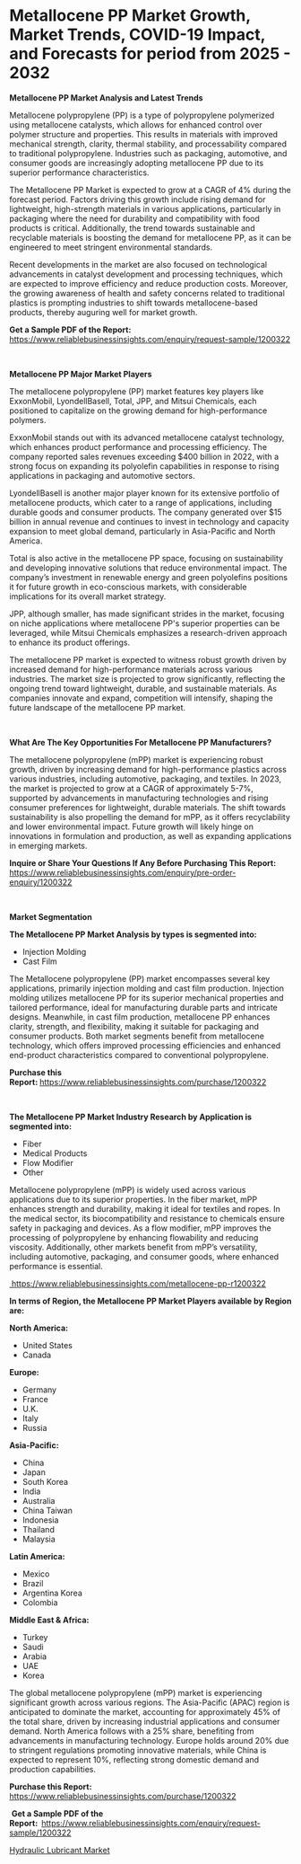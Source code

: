 <p><h1>Metallocene PP Market Growth, Market Trends, COVID-19 Impact, and Forecasts for period from 2025 - 2032</h1></p><p><strong>Metallocene PP Market Analysis and Latest Trends</strong></p>
<p><p>Metallocene polypropylene (PP) is a type of polypropylene polymerized using metallocene catalysts, which allows for enhanced control over polymer structure and properties. This results in materials with improved mechanical strength, clarity, thermal stability, and processability compared to traditional polypropylene. Industries such as packaging, automotive, and consumer goods are increasingly adopting metallocene PP due to its superior performance characteristics.</p><p>The Metallocene PP Market is expected to grow at a CAGR of 4% during the forecast period. Factors driving this growth include rising demand for lightweight, high-strength materials in various applications, particularly in packaging where the need for durability and compatibility with food products is critical. Additionally, the trend towards sustainable and recyclable materials is boosting the demand for metallocene PP, as it can be engineered to meet stringent environmental standards.</p><p>Recent developments in the market are also focused on technological advancements in catalyst development and processing techniques, which are expected to improve efficiency and reduce production costs. Moreover, the growing awareness of health and safety concerns related to traditional plastics is prompting industries to shift towards metallocene-based products, thereby auguring well for market growth.</p></p>
<p><strong>Get a Sample PDF of the Report:&nbsp;</strong> <a href="https://www.reliablebusinessinsights.com/enquiry/request-sample/1200322?utm_campaign=2190&utm_medium=2&utm_source=Github&utm_content=ia&utm_term=31032025&utm_id=metallocene-pp">https://www.reliablebusinessinsights.com/enquiry/request-sample/1200322</a></p>
<p>&nbsp;</p>
<p><strong>Metallocene PP Major Market Players</strong></p>
<p><p>The metallocene polypropylene (PP) market features key players like ExxonMobil, LyondellBasell, Total, JPP, and Mitsui Chemicals, each positioned to capitalize on the growing demand for high-performance polymers. </p><p>ExxonMobil stands out with its advanced metallocene catalyst technology, which enhances product performance and processing efficiency. The company reported sales revenues exceeding $400 billion in 2022, with a strong focus on expanding its polyolefin capabilities in response to rising applications in packaging and automotive sectors.</p><p>LyondellBasell is another major player known for its extensive portfolio of metallocene products, which cater to a range of applications, including durable goods and consumer products. The company generated over $15 billion in annual revenue and continues to invest in technology and capacity expansion to meet global demand, particularly in Asia-Pacific and North America.</p><p>Total is also active in the metallocene PP space, focusing on sustainability and developing innovative solutions that reduce environmental impact. The company’s investment in renewable energy and green polyolefins positions it for future growth in eco-conscious markets, with considerable implications for its overall market strategy.</p><p>JPP, although smaller, has made significant strides in the market, focusing on niche applications where metallocene PP's superior properties can be leveraged, while Mitsui Chemicals emphasizes a research-driven approach to enhance its product offerings.</p><p>The metallocene PP market is expected to witness robust growth driven by increased demand for high-performance materials across various industries. The market size is projected to grow significantly, reflecting the ongoing trend toward lightweight, durable, and sustainable materials. As companies innovate and expand, competition will intensify, shaping the future landscape of the metallocene PP market.</p></p>
<p>&nbsp;</p>
<p><strong>What Are The Key Opportunities For Metallocene PP Manufacturers?</strong></p>
<p><p>The metallocene polypropylene (mPP) market is experiencing robust growth, driven by increasing demand for high-performance plastics across various industries, including automotive, packaging, and textiles. In 2023, the market is projected to grow at a CAGR of approximately 5-7%, supported by advancements in manufacturing technologies and rising consumer preferences for lightweight, durable materials. The shift towards sustainability is also propelling the demand for mPP, as it offers recyclability and lower environmental impact. Future growth will likely hinge on innovations in formulation and production, as well as expanding applications in emerging markets.</p></p>
<p><strong>Inquire or Share Your Questions If Any Before Purchasing This Report:</strong> <a href="https://www.reliablebusinessinsights.com/enquiry/pre-order-enquiry/1200322?utm_campaign=2190&utm_medium=2&utm_source=Github&utm_content=ia&utm_term=31032025&utm_id=metallocene-pp">https://www.reliablebusinessinsights.com/enquiry/pre-order-enquiry/1200322</a></p>
<p>&nbsp;</p>
<p><strong>Market Segmentation</strong></p>
<p><strong>The Metallocene PP Market Analysis by types is segmented into:</strong></p>
<p><ul><li>Injection Molding</li><li>Cast Film</li></ul></p>
<p><p>The Metallocene polypropylene (PP) market encompasses several key applications, primarily injection molding and cast film production. Injection molding utilizes metallocene PP for its superior mechanical properties and tailored performance, ideal for manufacturing durable parts and intricate designs. Meanwhile, in cast film production, metallocene PP enhances clarity, strength, and flexibility, making it suitable for packaging and consumer products. Both market segments benefit from metallocene technology, which offers improved processing efficiencies and enhanced end-product characteristics compared to conventional polypropylene.</p></p>
<p><strong>Purchase this Report:&nbsp;</strong><a href="https://www.reliablebusinessinsights.com/purchase/1200322?utm_campaign=2190&utm_medium=2&utm_source=Github&utm_content=ia&utm_term=31032025&utm_id=metallocene-pp">https://www.reliablebusinessinsights.com/purchase/1200322</a></p>
<p>&nbsp;</p>
<p><strong>The Metallocene PP Market Industry Research by Application is segmented into:</strong></p>
<p><ul><li>Fiber</li><li>Medical Products</li><li>Flow Modifier</li><li>Other</li></ul></p>
<p><p>Metallocene polypropylene (mPP) is widely used across various applications due to its superior properties. In the fiber market, mPP enhances strength and durability, making it ideal for textiles and ropes. In the medical sector, its biocompatibility and resistance to chemicals ensure safety in packaging and devices. As a flow modifier, mPP improves the processing of polypropylene by enhancing flowability and reducing viscosity. Additionally, other markets benefit from mPP’s versatility, including automotive, packaging, and consumer goods, where enhanced performance is essential.</p></p>
<p><a href="https://www.reliablebusinessinsights.com/metallocene-pp-r1200322?utm_campaign=2190&utm_medium=2&utm_source=Github&utm_content=ia&utm_term=31032025&utm_id=metallocene-pp">&nbsp;https://www.reliablebusinessinsights.com/metallocene-pp-r1200322</a></p>
<p><strong>In terms of Region, the Metallocene PP Market Players available by Region are:</strong></p>
<p>
    <p> <strong> North America: </strong>
        <ul>
            <li>United States</li>
            <li>Canada</li>
        </ul>
        </p> 
    <p> <strong> Europe: </strong>
        <ul>
            <li>Germany</li>
            <li>France</li>
            <li>U.K.</li>
            <li>Italy</li>
            <li>Russia</li>
        </ul>
        </p> 
    <p> <strong> Asia-Pacific: </strong>
        <ul>
            <li>China</li>
            <li>Japan</li>
            <li>South Korea</li>
            <li>India</li>
            <li>Australia</li>
            <li>China Taiwan</li>
            <li>Indonesia</li>
            <li>Thailand</li>
            <li>Malaysia</li>
        </ul>
        </p> 
    <p> <strong> Latin America: </strong>
        <ul>
            <li>Mexico</li>
            <li>Brazil</li>
            <li>Argentina Korea</li>
            <li>Colombia</li>
        </ul>
        </p> 
    <p> <strong> Middle East & Africa: </strong>
        <ul>
            <li>Turkey</li>
            <li>Saudi</li>
            <li>Arabia</li>
            <li>UAE</li>
            <li>Korea</li>
        </ul>
    </p>
    </p>
<p><p>The global metallocene polypropylene (mPP) market is experiencing significant growth across various regions. The Asia-Pacific (APAC) region is anticipated to dominate the market, accounting for approximately 45% of the total share, driven by increasing industrial applications and consumer demand. North America follows with a 25% share, benefiting from advancements in manufacturing technology. Europe holds around 20% due to stringent regulations promoting innovative materials, while China is expected to represent 10%, reflecting strong domestic demand and production capabilities.</p></p>
<p><strong>Purchase this Report: </strong><a href="https://www.reliablebusinessinsights.com/purchase/1200322?utm_campaign=2190&utm_medium=2&utm_source=Github&utm_content=ia&utm_term=31032025&utm_id=metallocene-pp">https://www.reliablebusinessinsights.com/purchase/1200322</a></p>
<p>&nbsp;<strong>Get a Sample PDF of the Report:&nbsp;&nbsp;</strong><a href="https://www.reliablebusinessinsights.com/enquiry/request-sample/1200322?utm_campaign=2190&utm_medium=2&utm_source=Github&utm_content=ia&utm_term=31032025&utm_id=metallocene-pp">https://www.reliablebusinessinsights.com/enquiry/request-sample/1200322</a></p>
<p><strong></strong></p>
<p><p><a href="https://github.com/AshrafKhan865/Market-Research-Report-List-2/blob/main/hydraulic-lubricant-market.md?utm_campaign=2190&utm_medium=2&utm_source=Github&utm_content=ia&utm_term=31032025&utm_id=metallocene-pp">Hydraulic Lubricant Market</a></p></p>